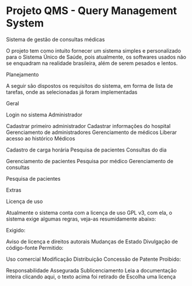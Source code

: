 # Projeto QMS - Query Management System
Sistema de gestão de consultas médicas 

O projeto tem como intuito fornecer um sistema simples e personalizado para o Sistema Único de Saúde, pois atualmente, os softwares usados não se enquadram na realidade brasileira, além de serem pesados e lentos.

Planejamento

A seguir são dispostos os requisitos do sistema, em forma de lista de tarefas, onde as selecionadas já foram implementadas

Geral

 Login no sistema
Administrador

Cadastrar primeiro administrador
Cadastrar informações do hospital
Gerenciamento de administradores
Gerenciamento de médicos
Liberar acesso ao histórico
Médicos

 Cadastro de carga horária
 Pesquisa de pacientes
 Consultas do dia

Gerenciamento de pacientes
Pesquisa por médico
Gerenciamento de consultas

Pesquisa de pacientes

Extras

Licença de uso

Atualmente o sistema conta com a licença de uso GPL v3, com ela, o sistema exige algumas regras, veja-as resumidamente abaixo:

Exigido:

Aviso de licença e direitos autorais
Mudanças de Estado
Divulgação de código-fonte
Permitido:

Uso comercial
Modificação
Distribuição
Concessão de Patente
Proibido:

Responsabilidade Assegurada
Sublicenciamento
Leia a documentação inteira clicando aqui, o texto acima foi retirado de Escolha uma licença
